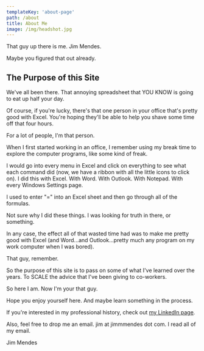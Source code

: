 ```yaml
---
templateKey: 'about-page'
path: /about
title: About Me
image: /img/headshot.jpg
---
```

That guy up there is me.  Jim Mendes.

Maybe you figured that out already.  

## The Purpose of this Site

We've all been there.  That annoying spreadsheet that YOU KNOW is going to eat up half your day.  

Of course, if you're lucky, there's that one person in your office that's pretty good with Excel.  You're hoping they'll be able to help you shave some time off that four hours.

For a lot of people, I'm that person.

When I first started working in an office, I remember using my break time to explore the computer programs, like some kind of freak.  

I would go into every menu in Excel and click on everything to see what each command did (now, we have a ribbon with all the little icons to click on).  I did this with Excel.  With Word.  With Outlook.  With Notepad.  With every Windows Settings page.  

I used to enter "=" into an Excel sheet and then go through all of the formulas.

Not sure why I did these things.  I was looking for truth in there, or something.

In any case, the effect all of that wasted time had was to make me pretty good with Excel (and Word...and Outlook...pretty much any program on my work computer when I was bored).

That guy, remember.

So the purpose of this site is to pass on some of what I've learned over the years.  To SCALE the advice that I've been giving to co-workers.

So here I am.  Now I'm your that guy.

Hope you enjoy yourself here.  And maybe learn something in the process.

If you're interested in my professional history, check out [my LinkedIn page](http://www.linkedin.com/in/jimmendes). 

Also, feel free to drop me an email.  jim at jimmmendes dot com.  I read all of my email.

Jim Mendes